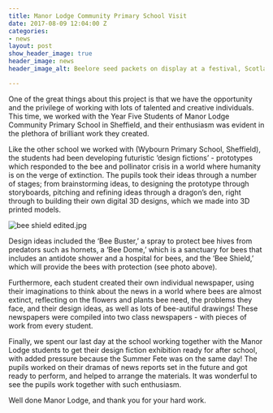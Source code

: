 ```yaml
---
title: Manor Lodge Community Primary School Visit
date: 2017-08-09 12:04:00 Z
categories:
- news
layout: post
show_header_image: true
header_image: news
header_image_alt: Beelore seed packets on display at a festival, Scotland 2015

---
```


One of the great things about this project is that we have the opportunity and the privilege of working with lots of talented and creative individuals. This time, we worked with the Year Five Students of Manor Lodge Community Primary School in Sheffield, and their enthusiasm was evident in the plethora of brilliant work they created.

Like the other school we worked with (Wybourn Primary School, Sheffield), the students had been developing futuristic ‘design fictions’ - prototypes which responded to the bee and pollinator crisis in a world where humanity is on the verge of extinction. The pupils took their ideas through a number of stages; from brainstorming ideas, to designing the prototype through storyboards, pitching and refining ideas through a dragon’s den, right through to building their own digital 3D designs, which we made into 3D printed models.


![bee shield edited.jpg](/uploads/bee%20shield%20edited.jpg)

Design ideas included the ‘Bee Buster,’ a spray to protect bee hives from predators such as hornets, a ‘Bee Dome,’ which is a sanctuary for bees that includes an antidote shower and a hospital for bees, and the ‘Bee Shield,’ which will provide the bees with protection (see photo above).

Furthermore, each student created their own individual newspaper, using their imaginations to think about the news in a  world where bees are almost extinct, reflecting on the flowers and plants bee need, the problems they face, and their design ideas, as well as lots of bee-autiful drawings! These newspapers were compiled into two class newspapers - with pieces of work from every student.

Finally, we spent our last day at the school working together with the Manor Lodge students to get their design fiction exhibition ready for after school, with added pressure because the Summer Fete was on the same day! The pupils worked on their dramas of news reports set in the future and got ready to perform, and helped to arrange the materials. It was wonderful to see the pupils work together with such enthusiasm.

Well done Manor Lodge, and thank you for your hard work.
